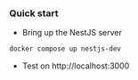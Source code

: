 ### Quick start

* Bring up the NestJS server
```bash
docker compose up nestjs-dev
```
* Test on http://localhost:3000